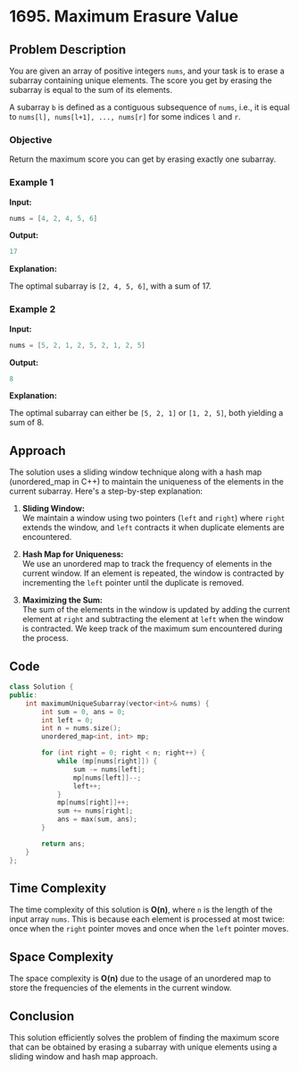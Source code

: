 
# 1695. Maximum Erasure Value

## Problem Description

You are given an array of positive integers `nums`, and your task is to erase a subarray containing unique elements. The score you get by erasing the subarray is equal to the sum of its elements.

A subarray `b` is defined as a contiguous subsequence of `nums`, i.e., it is equal to `nums[l], nums[l+1], ..., nums[r]` for some indices `l` and `r`.

### Objective

Return the maximum score you can get by erasing exactly one subarray.

### Example 1

**Input:**

```cpp
nums = [4, 2, 4, 5, 6]
```

**Output:**

```cpp
17
```

**Explanation:**

The optimal subarray is `[2, 4, 5, 6]`, with a sum of 17.

### Example 2

**Input:**

```cpp
nums = [5, 2, 1, 2, 5, 2, 1, 2, 5]
```

**Output:**

```cpp
8
```

**Explanation:**

The optimal subarray can either be `[5, 2, 1]` or `[1, 2, 5]`, both yielding a sum of 8.

## Approach

The solution uses a sliding window technique along with a hash map (unordered_map in C++) to maintain the uniqueness of the elements in the current subarray. Here's a step-by-step explanation:

1. **Sliding Window:**  
   We maintain a window using two pointers (`left` and `right`) where `right` extends the window, and `left` contracts it when duplicate elements are encountered.

2. **Hash Map for Uniqueness:**  
   We use an unordered map to track the frequency of elements in the current window. If an element is repeated, the window is contracted by incrementing the `left` pointer until the duplicate is removed.

3. **Maximizing the Sum:**  
   The sum of the elements in the window is updated by adding the current element at `right` and subtracting the element at `left` when the window is contracted. We keep track of the maximum sum encountered during the process.

## Code

```cpp
class Solution {
public:
    int maximumUniqueSubarray(vector<int>& nums) {
        int sum = 0, ans = 0;
        int left = 0;
        int n = nums.size();
        unordered_map<int, int> mp;

        for (int right = 0; right < n; right++) {
            while (mp[nums[right]]) {
                sum -= nums[left];
                mp[nums[left]]--;
                left++;
            }
            mp[nums[right]]++;
            sum += nums[right];
            ans = max(sum, ans);
        }

        return ans;
    }
};
```

## Time Complexity

The time complexity of this solution is **O(n)**, where `n` is the length of the input array `nums`. This is because each element is processed at most twice: once when the `right` pointer moves and once when the `left` pointer moves.

## Space Complexity

The space complexity is **O(n)** due to the usage of an unordered map to store the frequencies of the elements in the current window.

## Conclusion

This solution efficiently solves the problem of finding the maximum score that can be obtained by erasing a subarray with unique elements using a sliding window and hash map approach.
